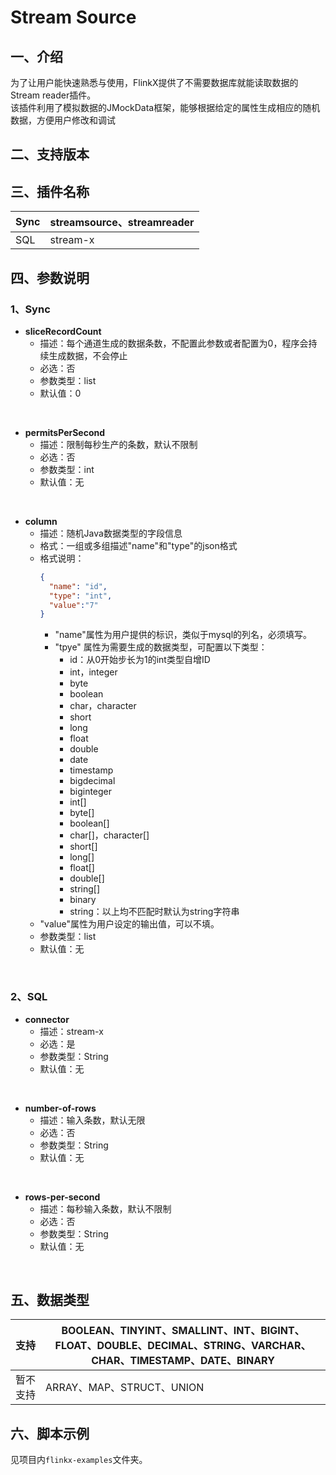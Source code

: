 # Stream Source

## 一、介绍
为了让用户能快速熟悉与使用，FlinkX提供了不需要数据库就能读取数据的Stream reader插件。<br />该插件利用了模拟数据的JMockData框架，能够根据给定的属性生成相应的随机数据，方便用户修改和调试

## 二、支持版本



## 三、插件名称
| Sync | streamsource、streamreader |
| --- | --- |
| SQL | stream-x |


## 四、参数说明
### 1、Sync
- **sliceRecordCount**
  - 描述：每个通道生成的数据条数，不配置此参数或者配置为0，程序会持续生成数据，不会停止
  - 必选：否
  - 参数类型：list
  - 默认值：0
<br />

- **permitsPerSecond**
  - 描述：限制每秒生产的条数，默认不限制
  - 必选：否
  - 参数类型：int
  - 默认值：无
<br />

- **column**
  - 描述：随机Java数据类型的字段信息
  - 格式：一组或多组描述"name"和"type"的json格式
  - 格式说明：
    ```json
    {
      "name": "id",
      "type": "int",
      "value":"7"
    }
    ```
    - "name"属性为用户提供的标识，类似于mysql的列名，必须填写。
    - "tpye" 属性为需要生成的数据类型，可配置以下类型：
      - id：从0开始步长为1的int类型自增ID
      - int，integer
      - byte
      - boolean
      - char，character
      - short
      - long
      - float
      - double
      - date
      - timestamp
      - bigdecimal
      - biginteger
      - int[]
      - byte[]
      - boolean[]
      - char[]，character[]
      - short[]
      - long[]
      - float[]
      - double[]
      - string[]
      - binary
      - string：以上均不匹配时默认为string字符串
  - "value"属性为用户设定的输出值，可以不填。
  - 参数类型：list
  - 默认值：无
<br />

### 2、SQL
- **connector**
  - 描述：stream-x
  - 必选：是
  - 参数类型：String
  - 默认值：无
<br />

- **number-of-rows**
  - 描述：输入条数，默认无限
  - 必选：否
  - 参数类型：String
  - 默认值：无
<br />

- **rows-per-second**
  - 描述：每秒输入条数，默认不限制
  - 必选：否
  - 参数类型：String
  - 默认值：无
<br />

## 五、数据类型
| 支持 | BOOLEAN、TINYINT、SMALLINT、INT、BIGINT、FLOAT、DOUBLE、DECIMAL、STRING、VARCHAR、CHAR、TIMESTAMP、DATE、BINARY |
| --- | --- |
| 暂不支持 | ARRAY、MAP、STRUCT、UNION |


## 六、脚本示例
见项目内`flinkx-examples`文件夹。
